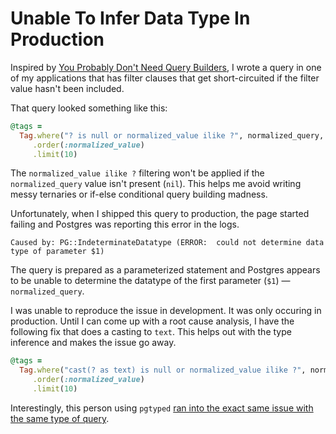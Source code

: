 # Unable To Infer Data Type In Production

Inspired by [You Probably Don't Need Query
Builders](https://mattrighetti.com/2025/01/20/you-dont-need-sql-builders), I
wrote a query in one of my applications that has filter clauses that get
short-circuited if the filter value hasn't been included.

That query looked something like this:

```ruby
@tags =
  Tag.where("? is null or normalized_value ilike ?", normalized_query, "%#{normalized_query}%")
     .order(:normalized_value)
     .limit(10)
```

The `normalized_value ilike ?` filtering won't be applied if the
`normalized_query` value isn't present (`nil`). This helps me avoid writing
messy ternaries or if-else conditional query building madness.

Unfortunately, when I shipped this query to production, the page started
failing and Postgres was reporting this error in the logs.

```
Caused by: PG::IndeterminateDatatype (ERROR:  could not determine data type of parameter $1)
```

The query is prepared as a parameterized statement and Postgres appears to be
unable to determine the datatype of the first parameter (`$1`) —
`normalized_query`.

I was unable to reproduce the issue in development. It was only occuring in
production. Until I can come up with a root cause analysis, I have the
following fix that does a casting to `text`. This helps out with the type
inference and makes the issue go away.

```ruby
@tags =
  Tag.where("cast(? as text) is null or normalized_value ilike ?", normalized_query, "%#{normalized_query}%")
     .order(:normalized_value)
     .limit(10)
```

Interestingly, this person using `pgtyped` [ran into the exact same issue with
the same type of query](https://github.com/adelsz/pgtyped/issues/354).
